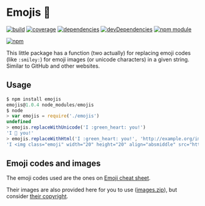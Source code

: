 # Emojis :frog:

[![build](https://travis-ci.org/tallesl/emojis.png)](https://travis-ci.org/tallesl/emojis)
[![coverage](https://coveralls.io/repos/tallesl/emojis/badge.png?branch=master)](https://coveralls.io/r/tallesl/emojis?branch=master)
[![dependencies](https://david-dm.org/tallesl/emojis.png)](https://david-dm.org/tallesl/emojis)
[![devDependencies](https://david-dm.org/tallesl/emojis/dev-status.png)](https://david-dm.org/tallesl/emojis#info=devDependencies)
[![npm module](https://badge.fury.io/js/emojis.png)](http://badge.fury.io/js/emojis)

[![npm](https://nodei.co/npm/emojis.png?mini=true)](https://nodei.co/npm/emojis/)

This little package has a function (two actually) for replacing emoji codes (like `:smiley:`) for emoji images (or
unicode characters) in a given string. Similar to GitHub and other websites.

## Usage

```javascript
$ npm install emojis
emojis@1.0.4 node_modules/emojis
$ node
> var emojis = require('./emojis')
undefined
> emojis.replaceWithUnicode('I :green_heart: you!')
'I 💚 you!'
> emojis.replaceWithHtml('I :green_heart: you!', 'http://example.org/images/emoji/')
'I <img class="emoji" width="20" height="20" align="absmiddle" src="http://example.org/images/emoji/green_heart.png" alt="green_heart" /> you!'
```

## Emoji codes and images

The emoji codes used are the ones on [Emoji cheat sheet](http://emoji-cheat-sheet.com/).

Their images are also provided here for you to use
([images.zip](https://github.com/tallesl/emojis/blob/master/images.zip)), but consider
[their copyright](https://github.com/arvida/emoji-cheat-sheet.com/blob/master/LICENSE).
